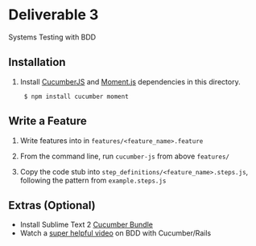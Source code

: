 # Deliverable 3

Systems Testing with BDD

## Installation

1. Install [CucumberJS](https://github.com/cucumber/cucumber-js) and [Moment.js](https://github.com/moment/moment) dependencies in this directory.

		$ npm install cucumber moment

## Write a Feature

1. Write features into in `features/<feature_name>.feature`

2. From the command line, run `cucumber-js` from above `features/`

3. Copy the code stub into `step_definitions/<feature_name>.steps.js`, following the pattern from `example.steps.js`


## Extras (Optional)

- Install Sublime Text 2 [Cucumber Bundle](https://github.com/npverni/cucumber-sublime2-bundle)
- Watch a [super helpful video](http://blog.codeship.io/2013/04/30/bdd-with-cucumber.html) on BDD with Cucumber/Rails
